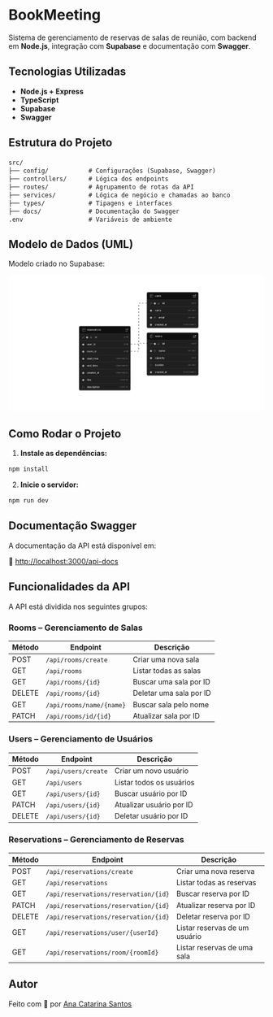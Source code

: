 # BookMeeting

Sistema de gerenciamento de reservas de salas de reunião, com backend em **Node.js**, integração com **Supabase** e documentação com **Swagger**.

## Tecnologias Utilizadas

- **Node.js + Express**
- **TypeScript**
- **Supabase**
- **Swagger**

## Estrutura do Projeto

```
src/
├── config/           # Configurações (Supabase, Swagger)
├── controllers/      # Lógica dos endpoints
├── routes/           # Agrupamento de rotas da API
├── services/         # Lógica de negócio e chamadas ao banco
├── types/            # Tipagens e interfaces
├── docs/             # Documentação do Swagger
.env                  # Variáveis de ambiente
```

## Modelo de Dados (UML)

Modelo criado no Supabase:

![Modelo UML](./schema.png)

## Como Rodar o Projeto

1. **Instale as dependências:**

```bash
npm install
```

2. **Inicie o servidor:**

```bash
npm run dev
```

## Documentação Swagger

A documentação da API está disponível em:

🔗 [http://localhost:3000/api-docs](http://localhost:3000/api-docs)

## Funcionalidades da API

A API está dividida nos seguintes grupos:

### Rooms – Gerenciamento de Salas

| Método | Endpoint                      | Descrição                     |
|--------|-------------------------------|-------------------------------|
| POST   | `/api/rooms/create`           | Criar uma nova sala           |
| GET    | `/api/rooms`                  | Listar todas as salas         |
| GET    | `/api/rooms/{id}`             | Buscar uma sala por ID        |
| DELETE | `/api/rooms/{id}`             | Deletar uma sala por ID       |
| GET    | `/api/rooms/name/{name}`      | Buscar sala pelo nome         |
| PATCH  | `/api/rooms/id/{id}`          | Atualizar sala por ID         |

### Users – Gerenciamento de Usuários

| Método | Endpoint                      | Descrição                     |
|--------|-------------------------------|-------------------------------|
| POST   | `/api/users/create`           | Criar um novo usuário         |
| GET    | `/api/users`                  | Listar todos os usuários      |
| GET    | `/api/users/{id}`             | Buscar usuário por ID         |
| PATCH  | `/api/users/{id}`             | Atualizar usuário por ID      |
| DELETE | `/api/users/{id}`             | Deletar usuário por ID        |

### Reservations – Gerenciamento de Reservas

| Método | Endpoint                                   | Descrição                             |
|--------|--------------------------------------------|----------------------------------------|
| POST   | `/api/reservations/create`                 | Criar uma nova reserva                 |
| GET    | `/api/reservations`                        | Listar todas as reservas               |
| GET    | `/api/reservations/reservation/{id}`       | Buscar reserva por ID                  |
| PATCH  | `/api/reservations/reservation/{id}`       | Atualizar reserva por ID               |
| DELETE | `/api/reservations/reservation/{id}`       | Deletar reserva por ID                 |
| GET    | `/api/reservations/user/{userId}`          | Listar reservas de um usuário          |
| GET    | `/api/reservations/room/{roomId}`          | Listar reservas de uma sala            |

## Autor

Feito com 💙 por [Ana Catarina Santos](https://github.com/an4catarina)
